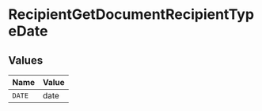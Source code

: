 # RecipientGetDocumentRecipientTypeDate


## Values

| Name   | Value  |
| ------ | ------ |
| `DATE` | date   |